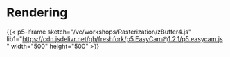 # Rendering

{{< p5-iframe sketch="/vc/workshops/Rasterization/zBuffer4.js" lib1="https://cdn.jsdelivr.net/gh/freshfork/p5.EasyCam@1.2.1/p5.easycam.js" width="500" height="500" >}}

